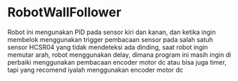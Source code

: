# RobotWallFollower
Robot ini mengunakan PID pada sensor kiri dan kanan, dan ketika ingin membelok menggunakan trigger pembacaan sensor pada salah satuh sensor HCSR04 yang tidak mendeteksi ada dinding, saat robot ingin memutar arah, robot menggunakan delay, dimana program ini masih ingin di perbaiki menggunakan pembacaan encoder motor dc atau bisa juga timer, tapi yang recomend iyalah menggunakan encoder motor dc
